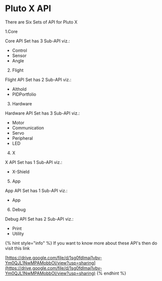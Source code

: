 # Pluto X API

There are Six Sets of API for Pluto X

1.Core

Core API Set has 3 Sub-API viz.:

* Control
* Sensor
* Angle

2. Flight

Flight API Set has 2 Sub-API viz.:

* Althold
* PIDPortfolio

3. Hardware

Hardware API Set has 3 Sub-API viz.:

* Motor
* Communication
* Servo
* Peripheral
* LED

4. X

X API Set has 1 Sub-API viz.:

* X-Shield

5. App

App API Set has 1 Sub-API viz.:

* App

6. Debug

Debug API Set has 2 Sub-API viz.:

* Print
* Utility

{% hint style="info" %}
If you want to know more about these API's then do visit this link

[https://drive.google.com/file/d/1sg0fdlmaj1vbv-Ym0QJL1NwMPAMobbOI/view?usp=sharing](https://drive.google.com/file/d/1sg0fdlmaj1vbv-Ym0QJL1NwMPAMobbOI/view?usp=sharing)
{% endhint %}

